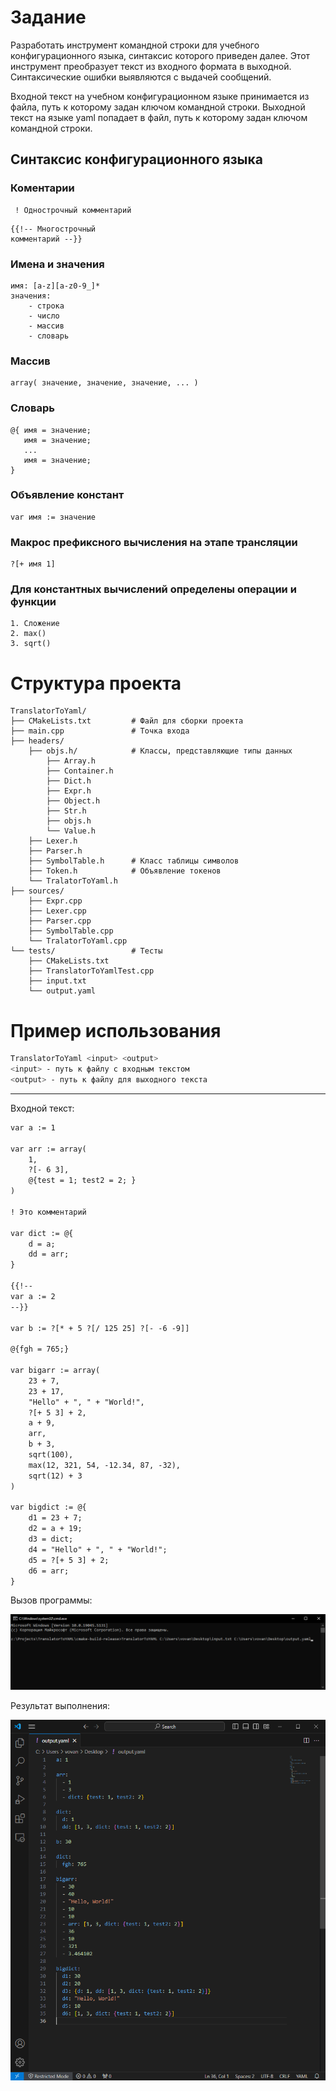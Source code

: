 # Задание
Разработать инструмент командной строки для учебного конфигурационного языка, синтаксис которого приведен далее. Этот инструмент преобразует текст из входного формата в выходной. Синтаксические ошибки выявляются с выдачей сообщений.

Входной текст на учебном конфигурационном языке принимается из файла, путь к которому задан ключом командной строки. Выходной текст на языке yaml попадает в файл, путь к которому задан ключом командной строки.

## Синтаксис конфигурационного языка

### Коментарии
```
 ! Однострочный комментарий
```

```
{{!-- Многострочный
комментарий --}}
```

### Имена и значения

```
имя: [a-z][a-z0-9_]*
значения:
    - строка
    - число
    - массив
    - словарь
```

### Массив
```
array( значение, значение, значение, ... )
```

### Словарь
```
@{ имя = значение;
   имя = значение;
   ...
   имя = значение;
}
```

### Объявление констант
```
var имя := значение
```

### Макрос префиксного вычисления на этапе трансляции
```
?[+ имя 1]
```

### Для константных вычислений определены операции и функции
```
1. Сложение
2. max()
3. sqrt()
```

# Структура проекта
```
TranslatorToYaml/
├── CMakeLists.txt         # Файл для сборки проекта
├── main.cpp               # Точка входа
├── headers/  
    ├── objs.h/            # Классы, представляющие типы данных
        ├── Array.h 
        ├── Container.h
        ├── Dict.h
        ├── Expr.h
        ├── Object.h
        ├── Str.h
        ├── objs.h
        └── Value.h
    ├── Lexer.h
    ├── Parser.h
    ├── SymbolTable.h      # Класс таблицы символов
    ├── Token.h            # Объявление токенов
    └── TralatorToYaml.h
├── sources/
    ├── Expr.cpp
    ├── Lexer.cpp
    ├── Parser.cpp
    ├── SymbolTable.cpp
    └── TralatorToYaml.cpp
└── tests/                 # Тесты
    ├── CMakeLists.txt
    ├── TranslatorToYamlTest.cpp
    ├── input.txt
    └── output.yaml
```
# Пример использования

```bash
TranslatorToYaml <input> <output>
<input> - путь к файлу с входным текстом
<output> - путь к файлу для выходного текста
```
---
Входной текст:
```txt
var a := 1

var arr := array(
    1,
    ?[- 6 3],
    @{test = 1; test2 = 2; }
)

! Это комментарий

var dict := @{
    d = a;
    dd = arr;
}

{{!--
var a := 2
--}}

var b := ?[* + 5 ?[/ 125 25] ?[- -6 -9]]

@{fgh = 765;}

var bigarr := array(
    23 + 7,
    23 + 17,
    "Hello" + ", " + "World!",
    ?[+ 5 3] + 2,
    a + 9,
    arr,
    b + 3,
    sqrt(100),
    max(12, 321, 54, -12.34, 87, -32),
    sqrt(12) + 3
)

var bigdict := @{
    d1 = 23 + 7;
    d2 = a + 19;
    d3 = dict;
    d4 = "Hello" + ", " + "World!";
    d5 = ?[+ 5 3] + 2;
    d6 = arr;
}
```
Вызов программы:

![doc/img/s1.png](https://github.com/VSheenko/TranslatorToYAML/blob/master/doc/img/s1.png)

Результат выполнения:

![doc/img/s2.png](https://github.com/VSheenko/TranslatorToYAML/blob/master/doc/img/s2.png)

